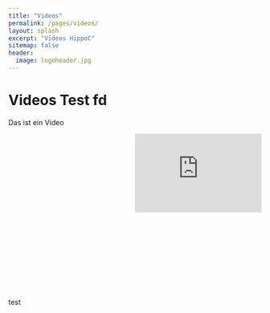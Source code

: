 ```yaml
---
title: "Videos"
permalink: /pages/videos/
layout: splash
excerpt: "Videos HippoC"
sitemap: false
header:
  image: logoheader.jpg
---
```

<style>
.video-container {
  clear:left;
  position:relative;
	padding-bottom:56.25%;
	padding-top:30px;
	height:0;
  overflow:hidden;
  }
</style>
<style>
.video-container iframe, div.video-container object, div.video-container embed {
	position:absolute;
  float:right;
  top:0;
	right:0;
	width:50%;
	height:50%;
} 
</style>

<h1>Videos Test fd</h1>

Das ist ein Video
<div class="video-container">
<iframe width="560" height="315" src="https://www.youtube.com/embed/PrH_exw1WXw" frameborder="0" allowfullscreen></iframe>
</div>
<p>test</p>

